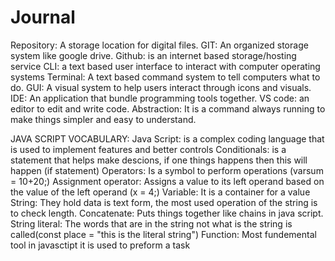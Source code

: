 # Journal
Repository: A storage location for digital files.
GIT: An organized storage system like google drive.
Github: is an internet based storage/hosting service
CLI: a text based user interface to interact with computer operating systems
Terminal: A text based command system to tell computers what to do.
GUI: A visual system to help users interact through icons and visuals.
IDE: An application that bundle programming tools together. 
VS code: an editor to edit and write code.
Abstraction: It is a command always running to make things simpler and easy to understand.

JAVA SCRIPT VOCABULARY:
Java Script: is a complex coding language that is used to implement features and better controls
Conditionals: is a statement that helps make descions, if one things happens then this will happen (if statement)
Operators: Is a symbol to perform operations (varsum = 10+20;)
Assignment operator: Assigns a value to its left operand based on the value of the left operand (x = 4;)
Variable: It is a container for a value 
String: They hold data is text form, the most used operation of the string is to check length.
Concatenate: Puts things together like chains in java script.
String literal: The words that are in the string not what is the string is called(const place = "this is the literal string")
Function: Most fundemental tool in javasctipt it is used to preform a task


